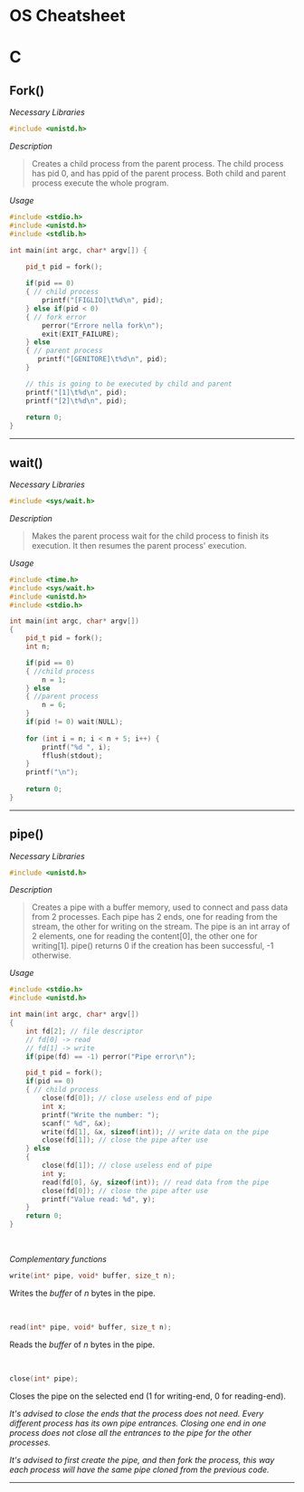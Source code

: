 # OS Cheatsheet

# C

## Fork()

*Necessary Libraries*

```c
#include <unistd.h>
```

*Description*
> Creates a child process from the parent process.
> The child process has pid 0, and has ppid of the parent process.
> Both child and parent process execute the whole program. 

*Usage*

```cpp
#include <stdio.h>
#include <unistd.h>
#include <stdlib.h>

int main(int argc, char* argv[]) {
    
    pid_t pid = fork();

    if(pid == 0)
    { // child process
        printf("[FIGLIO]\t%d\n", pid);
    } else if(pid < 0)
    { // fork error
        perror("Errore nella fork\n");
        exit(EXIT_FAILURE);
    } else
    { // parent process
       printf("[GENITORE]\t%d\n", pid);
    }

    // this is going to be executed by child and parent
    printf("[1]\t%d\n", pid);
    printf("[2]\t%d\n", pid);
    
    return 0;
}
```
___

## wait()

*Necessary Libraries*

```cpp
#include <sys/wait.h>
```

*Description*

> Makes the parent process wait for the child process to finish its execution.
> It then resumes the parent process' execution.

*Usage*

```cpp
#include <time.h>
#include <sys/wait.h>
#include <unistd.h>
#include <stdio.h>

int main(int argc, char* argv[])
{
    pid_t pid = fork();
    int n;

    if(pid == 0)
    { //child process
        n = 1;
    } else
    { //parent process
        n = 6;
    }
    if(pid != 0) wait(NULL);
    
    for (int i = n; i < n + 5; i++) {
        printf("%d ", i);
        fflush(stdout);
    }
    printf("\n");
    
    return 0;
}
```
---

## pipe()

*Necessary Libraries*

```cpp
#include <unistd.h>
```

*Description*

> Creates a pipe with a buffer memory, used to connect and pass
> data from 2 processes. Each pipe has 2 ends, one for reading from the stream,
> the other for writing on the stream. The pipe is an int array of 2 elements, one for 
> reading the content[0], the other one for writing[1]. pipe() returns 0 if the creation has been successful,
> -1 otherwise.

*Usage*

```cpp
#include <stdio.h>
#include <unistd.h>

int main(int argc, char* argv[])
{
    int fd[2]; // file descriptor
    // fd[0] -> read
    // fd[1] -> write
    if(pipe(fd) == -1) perror("Pipe error\n");

    pid_t pid = fork();
    if(pid == 0)
    { // child process
        close(fd[0]); // close useless end of pipe
        int x;
        printf("Write the number: ");
        scanf(" %d", &x);
        write(fd[1], &x, sizeof(int)); // write data on the pipe
        close(fd[1]); // close the pipe after use
    } else
    {
        close(fd[1]); // close useless end of pipe
        int y;
        read(fd[0], &y, sizeof(int)); // read data from the pipe
        close(fd[0]); // close the pipe after use 
        printf("Value read: %d", y);
    }
    return 0;
}
```
<br>

*Complementary functions*


```cpp
write(int* pipe, void* buffer, size_t n);
```
Writes the *buffer* of *n* bytes in the pipe. 

<br>

```cpp
read(int* pipe, void* buffer, size_t n);
```
Reads the *buffer* of *n* bytes in the pipe. 

<br>

```cpp
close(int* pipe);
```
Closes the pipe on the selected end (1 for writing-end, 0 for reading-end).

*It's advised to close the ends that the process does not need. Every different 
process has its own pipe entrances. Closing one end in one process does not close
all the entrances to the pipe for the other processes.*

*It's advised to first create the pipe, and then fork the process, this way each
process will have the same pipe cloned from the previous code.*

--- 


